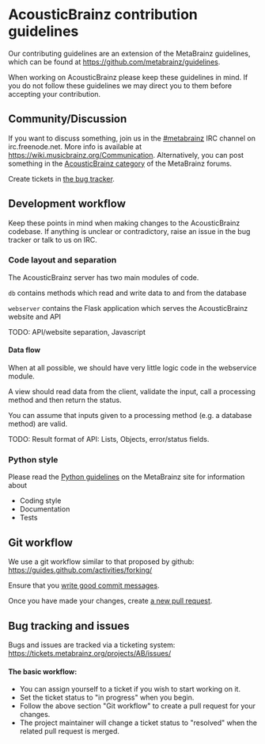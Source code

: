 # AcousticBrainz contribution guidelines

Our contributing guidelines are an extension of the MetaBrainz guidelines, which can be found
at https://github.com/metabrainz/guidelines.

When working on AcousticBrainz please keep these guidelines in mind. If you do not follow these
guidelines we may direct you to them before accepting your contribution.

## Community/Discussion

If you want to discuss something, join us in the [#metabrainz](irc://irc.freenode.net/metabrainz)
IRC channel on irc.freenode.net. More info is available at https://wiki.musicbrainz.org/Communication.
Alternatively, you can post something in the [AcousticBrainz category](https://community.metabrainz.org/c/acousticbrainz)
of the MetaBrainz forums.

Create tickets in [the bug tracker](http://tickets.musicbrainz.org/browse/AB).


## Development workflow

Keep these points in mind when making changes to the AcousticBrainz codebase. If anything is unclear or
contradictory, raise an issue in the bug tracker or talk to us on IRC.

### Code layout and separation

The AcousticBrainz server has two main modules of code.

`db` contains methods which read and write data to and from the database

`webserver` contains the Flask application which serves the AcousticBrainz website and API

TODO: API/website separation, Javascript

####  Data flow

When at all possible, we should have very little logic code in the webservice module.

A view should read data from the client, validate the input, call a processing method and
then return the status.

You can assume that inputs given to a processing method (e.g. a database method) are valid.

TODO: Result format of API: Lists, Objects, error/status fields.

### Python style

Please read the [Python guidelines](https://github.com/metabrainz/guidelines/blob/master/Python.md)
on the MetaBrainz site for information about

 * Coding style
 * Documentation
 * Tests

## Git workflow

We use a git workflow similar to that proposed by github: https://guides.github.com/activities/forking/

Ensure that you [write good commit messages](http://robots.thoughtbot.com/5-useful-tips-for-a-better-commit-message).

Once you have made your changes, create [a new pull request](https://github.com/metabrainz/acousticbrainz-server/compare).

## Bug tracking and issues

Bugs and issues are tracked via a ticketing system: https://tickets.metabrainz.org/projects/AB/issues/

#### The basic workflow:

 * You can assign yourself to a ticket if you wish to start working on it. 
 * Set the ticket status to "in progress" when you begin.
 * Follow the above section "Git workflow" to create a pull request for your changes.
 * The project maintainer will change a ticket status to "resolved" when the related pull request is merged.


